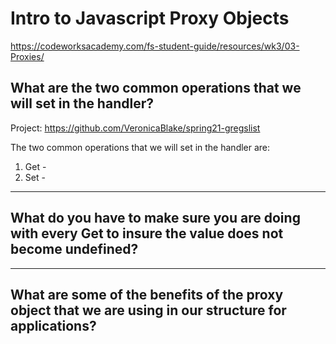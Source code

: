 # Intro to Javascript Proxy Objects
https://codeworksacademy.com/fs-student-guide/resources/wk3/03-Proxies/

## What are the two common operations that we will set in the handler?

Project: https://github.com/VeronicaBlake/spring21-gregslist

The two common operations that we will set in the handler are: 

1. Get - 
2. Set -


---

## What do you have to make sure you are doing with every Get to insure the value does not become undefined?

---

## What are some of the benefits of the proxy object that we are using in our structure for applications?